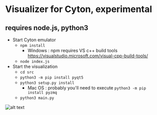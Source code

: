 # Visualizer for Cyton, experimental
## requires node.js, python3
* Start Cyton emulator
    * `npm install`
      * Windows : npm requires VS c++ build tools https://visualstudio.microsoft.com/visual-cpp-build-tools/
    * `node index.js`
* Start the visualization
    * `cd src`
    * `python3 -m pip install pyqt5`
    * `python3 setup.py install`
      * Mac OS : probably you'll need to execute `python3 -m pip install pyzmq`
    * `python3 main.py`
    
![alt text](https://github.com/kyr7/vizzero/blob/master/screen.png "Output")

